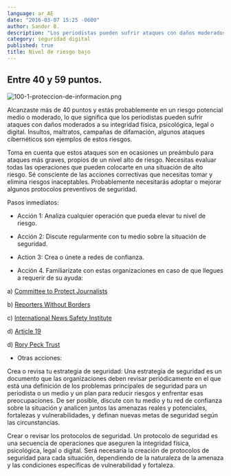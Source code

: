 ```yaml
---
language: ar_AE
date: "2016-03-07 15:25 -0600"
author: Sandor B.
description: "Los periodistas pueden sufrir ataques con daños moderados a su integridad física, psicológica, legal o digital."
category: seguridad digital
published: true
title: Nivel de riesgo bajo
---
```


## Entre 40 y 59 puntos. 

![100-1-proteccion-de-informacion.png]({{site.baseurl}}/media/100-1-proteccion-de-informacion.png)

Alcanzaste más de 40 puntos y estás probablemente en un riesgo potencial medio o moderado, lo que significa que los periodistas pueden sufrir ataques con daños moderados a su integridad física, psicológica, legal o digital. Insultos, maltratos, campañas de difamación, algunos ataques cibernéticos son ejemplos de estos riesgos. 

Toma en cuenta que estos ataques son en ocasiones un preámbulo para ataques más graves, propios de un nivel alto de riesgo. Necesitas evaluar todas las operaciones que pueden colocarte en una situación de alto riesgo. Sé consciente de las acciones correctivas que necesitas tomar y elimina riesgos inaceptables. Probablemente necesitarás adoptar o mejorar algunos protocolos preventivos de seguridad.

Pasos inmediatos:

- Acción 1: Analiza cualquier operación que pueda elevar tu nivel de riesgo.

- Acción 2: Discute regularmente con tu medio sobre la situación de seguridad.

- Action 3: Crea o únete a redes de confianza.

- Acción 4. Familiarízate con estas organizaciones en caso de que llegues a requerir de su ayuda:

a) [Committee to Protect Journalists](https://www.cpj.org/campaigns/assistance/how-to-get-help.php)

b) [Reporters Without Borders](http://en.rsf.org/a-hotline-for-journalists-in-17-04-2007,21749.html)

c) [International News Safety Institute](http://www.newssafety.org/contact/)

d) [Article 19](http://www.article19.org/pages/en/contact-us.html)

d) [Rory Peck Trust](https://rorypecktrust.org/Contact)

- Otras acciones:

Crea o revisa tu estrategia de seguridad: Una estrategia de seguridad es un documento que las organizaciones deben revisar periódicamente en el que está una definición de los problemas principales de seguridad para un periodista o un medio y un plan para reducir riesgos y enfrentar esas preocupaciones. De ser posible, discute con tu medio y tu red de confianza sobre la situación y analicen juntos las amenazas reales y potenciales, fortalezas y vulnerabilidades, y definan nuevas metas de seguridad según las circunstancias.

Crear o revisar los protocolos de seguridad. Un protocolo de seguridad es una secuencia de operaciones que aseguren la integridad física, psicológica, legal o digital. Será necesaria la creación de protocolos de seguridad para cada situación, dependiendo de la naturaleza de la amenaza y las condiciones específicas de vulnerabilidad y fortaleza. 

